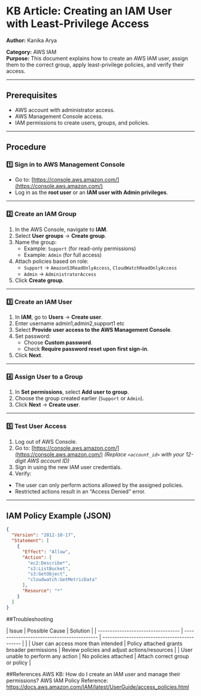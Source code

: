 # KB Article: Creating an IAM User with Least-Privilege Access

**Author:** Kanika Arya  
 
**Category:** AWS IAM  
**Purpose:** This document explains how to create an AWS IAM user, assign them to the correct group, apply least-privilege policies, and verify their access.

---

## Prerequisites
- AWS account with administrator access.
- AWS Management Console access.
- IAM permissions to create users, groups, and policies.

---

## Procedure

### 1️⃣ Sign in to AWS Management Console
- Go to: [https://console.aws.amazon.com/](https://console.aws.amazon.com/)  
- Log in as the **root user** or an **IAM user with Admin privileges**.

---

### 2️⃣ Create an IAM Group
1. In the AWS Console, navigate to **IAM**.
2. Select **User groups** → **Create group**.
3. Name the group:  
   - Example: `Support` (for read-only permissions)  
   - Example: `Admin` (for full access)  
4. Attach policies based on role:
   - `Support` → `AmazonS3ReadOnlyAccess`, `CloudWatchReadOnlyAccess`
   - `Admin` → `AdministratorAccess`
5. Click **Create group**.

---

### 3️⃣ Create an IAM User
1. In **IAM**, go to **Users** → **Create user**.
2. Enter username admin1,admin2,support1 etc
3. Select **Provide user access to the AWS Management Console**.
4. Set password:  
   - Choose **Custom password**.  
   - Check **Require password reset upon first sign-in**.
5. Click **Next**.

---

### 4️⃣ Assign User to a Group
1. In **Set permissions**, select **Add user to group**.
2. Choose the group created earlier (`Support` or `Admin`).
3. Click **Next** → **Create user**.

---

### 5️⃣ Test User Access
1. Log out of AWS Console.
2. Go to: [https://console.aws.amazon.com/](https://console.aws.amazon.com/)
    *(Replace `<account_id>` with your 12-digit AWS account ID)*
3. Sign in using the new IAM user credentials.
4. Verify:
- The user can only perform actions allowed by the assigned policies.
- Restricted actions result in an “Access Denied” error.

---

## IAM Policy Example (JSON)

```json
{
  "Version": "2012-10-17",
  "Statement": [
    {
      "Effect": "Allow",
      "Action": [
        "ec2:Describe*",
        "s3:ListBucket",
        "s3:GetObject",
        "cloudwatch:GetMetricData"
      ],
      "Resource": "*"
    }
  ]
}
```
##Troubleshooting


| Issue                              | Possible Cause                             | Solution                                     |
| ---------------------------------- | ------------------------------------------ | -------------------------------------------- |     |
| User can access more than intended | Policy attached grants broader permissions | Review policies and adjust actions/resources |
| User unable to perform any action  | No policies attached                       | Attach correct group or policy               |



##References
AWS KB: How do I create an IAM user and manage their permissions?
AWS IAM Policy Reference: https://docs.aws.amazon.com/IAM/latest/UserGuide/access_policies.html

